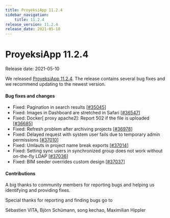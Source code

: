 ```yaml
---
title: ProyeksiApp 11.2.4
sidebar_navigation:
    title: 11.2.4
release_version: 11.2.4
release_date: 2021-05-10
---
```


# ProyeksiApp 11.2.4

Release date: 2021-05-10

We released [ProyeksiApp 11.2.4](https://community.openproject.com/versions/1476).
The release contains several bug fixes and we recommend updating to the newest version.

<!--more-->
#### Bug fixes and changes

- Fixed: Pagination in search results \[[#35045](https://community.openproject.com/wp/35045)\]
- Fixed: Images in Dashboard are stretched in Safari  \[[#36547](https://community.openproject.com/wp/36547)\]
- Fixed: Docker[ proxy apache2]: Report 502 if the file is uploaded  \[[#36685](https://community.openproject.com/wp/36685)\]
- Fixed: Refresh problem after archiving projects \[[#36978](https://community.openproject.com/wp/36978)\]
- Fixed: Delayed request with system user fails due to temporary admin permissions \[[#37010](https://community.openproject.com/wp/37010)\]
- Fixed: Umlauts in project name break exports \[[#37014](https://community.openproject.com/wp/37014)\]
- Fixed: Setting sync users in synchronized group does not work without on-the-fly LDAP \[[#37036](https://community.openproject.com/wp/37036)\]
- Fixed: BIM seeder overrides custom design \[[#37037](https://community.openproject.com/wp/37037)\]

#### Contributions
A big thanks to community members for reporting bugs and helping us identifying and providing fixes.

Special thanks for reporting and finding bugs go to

Sébastien VITA, Björn Schümann, song kechao, Maximilian Hippler
